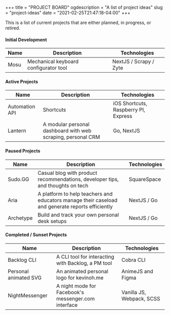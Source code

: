 +++
title = "PROJECT BOARD"
ogdescription = "A list of project ideas"
slug = "project-ideas"
date = "2021-02-25T21:47:18-04:00"
+++

This is a list of current projects that are either planned, in progress, or retired.

#### Initial Development 

| Name | Description | Technologies |
|------|-------------|--------------|
| Mosu | Mechanical keyboard configurator tool | NextJS / Scrapy / Zyte |
#### Active Projects

| Name | Description | Technologies | 
|------|-------------|--------------|
| Automation API | Shortcuts | iOS Shortcuts, Raspberry PI, Express |
| Lantern | A modular personal dashboard with web scraping, personal CRM | Go, NextJS | 

#### Paused Projects
| Name | Description | Technologies | 
|------|-------------|--------------|
| Sudo.GG | Casual blog with product recommendations, developer tips, and thoughts on tech | SquareSpace |
| Aria | A platform to help teachers and educators manage their caseload and generate reports efficiently | NextJS / Go |
| Archetype | Build and track your own personal desk setups | NextJS / Go |


#### Completed / Sunset Projects

| Name | Description | Technologies |
|------|-------------|--------------|
| Backlog CLI | A CLI tool for interacting with Backlog, a PM tool | Cobra CLI
| Personal animated SVG | An animated personal logo for kevinoh.me | AnimeJS and Figma
| NightMessenger | A night mode for Facebook's messenger.com interface | Vanilla JS, Webpack, SCSS